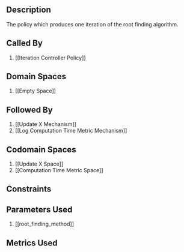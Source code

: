 ## Description

The policy which produces one iteration of the root finding algorithm.
## Called By
1. [[Iteration Controller Policy]]
## Domain Spaces
1. [[Empty Space]]
## Followed By
1. [[Update X Mechanism]]
2. [[Log Computation Time Metric Mechanism]]
## Codomain Spaces
1. [[Update X Space]]
2. [[Computation Time Metric Space]]
## Constraints
## Parameters Used
1. [[root_finding_method]]
## Metrics Used
